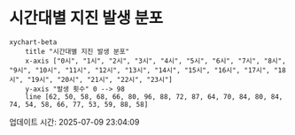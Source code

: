 # 시간대별 지진 발생 분포

```mermaid
xychart-beta
    title "시간대별 지진 발생 분포"
    x-axis ["0시", "1시", "2시", "3시", "4시", "5시", "6시", "7시", "8시", "9시", "10시", "11시", "12시", "13시", "14시", "15시", "16시", "17시", "18시", "19시", "20시", "21시", "22시", "23시"]
    y-axis "발생 횟수" 0 --> 98
    line [62, 50, 58, 68, 66, 80, 96, 88, 72, 87, 64, 70, 84, 80, 84, 74, 54, 58, 66, 77, 53, 59, 88, 58]
```

업데이트 시간: 2025-07-09 23:04:09
